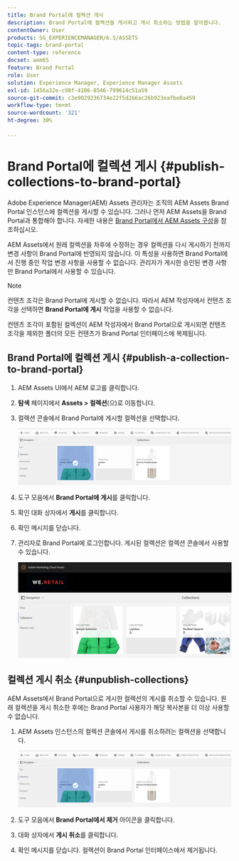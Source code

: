 ```yaml
---
title: Brand Portal에 컬렉션 게시
description: Brand Portal에 컬렉션을 게시하고 게시 취소하는 방법을 알아봅니다.
contentOwner: User
products: SG_EXPERIENCEMANAGER/6.5/ASSETS
topic-tags: brand-portal
content-type: reference
docset: aem65
feature: Brand Portal
role: User
solution: Experience Manager, Experience Manager Assets
exl-id: 1456a32e-c98f-4106-8546-799614c51a59
source-git-commit: c3e9029236734e22f5d266ac26b923eafbe0a459
workflow-type: tm+mt
source-wordcount: '321'
ht-degree: 30%

---
```


# Brand Portal에 컬렉션 게시 {#publish-collections-to-brand-portal}

Adobe Experience Manager(AEM) Assets 관리자는 조직의 AEM Assets Brand Portal 인스턴스에 컬렉션을 게시할 수 있습니다. 그러나 먼저 AEM Assets을 Brand Portal과 통합해야 합니다. 자세한 내용은 [Brand Portal에서 AEM Assets 구성](/help/assets/configure-aem-assets-with-brand-portal.md)을 참조하십시오.

AEM Assets에서 원래 컬렉션을 차후에 수정하는 경우 컬렉션을 다시 게시하기 전까지 변경 사항이 Brand Portal에 반영되지 않습니다. 이 특성을 사용하면 Brand Portal에서 진행 중인 작업 변경 사항을 사용할 수 없습니다. 관리자가 게시한 승인된 변경 사항만 Brand Portal에서 사용할 수 있습니다.

>[!NOTE]
>
>컨텐츠 조각은 Brand Portal에 게시할 수 없습니다. 따라서 AEM 작성자에서 컨텐츠 조각을 선택하면 **Brand Portal에 게시** 작업을 사용할 수 없습니다.
>
>컨텐츠 조각이 포함된 컬렉션이 AEM 작성자에서 Brand Portal으로 게시되면 컨텐츠 조각을 제외한 폴더의 모든 컨텐츠가 Brand Portal 인터페이스에 복제됩니다.

## Brand Portal에 컬렉션 게시 {#publish-a-collection-to-brand-portal}

1. AEM Assets UI에서 AEM 로고를 클릭합니다.
1. **탐색** 페이지에서 **Assets > 컬렉션**(으)로 이동합니다.
1. 컬렉션 콘솔에서 Brand Portal에 게시할 컬렉션을 선택합니다.

   ![select_collection](assets/select_collection.png)

1. 도구 모음에서 **Brand Portal에 게시**&#x200B;를 클릭합니다.
1. 확인 대화 상자에서 **게시**&#x200B;를 클릭합니다.
1. 확인 메시지를 닫습니다.
1. 관리자로 Brand Portal에 로그인합니다. 게시된 컬렉션은 컬렉션 콘솔에서 사용할 수 있습니다.

   ![게시된 컬렉션](assets/published_collection.png)

## 컬렉션 게시 취소 {#unpublish-collections}

AEM Assets에서 Brand Portal으로 게시한 컬렉션의 게시를 취소할 수 있습니다. 원래 컬렉션을 게시 취소한 후에는 Brand Portal 사용자가 해당 복사본을 더 이상 사용할 수 없습니다.

1. AEM Assets 인스턴스의 컬렉션 콘솔에서 게시를 취소하려는 컬렉션을 선택합니다.

   ![select_collection-1](assets/select_collection-1.png)

1. 도구 모음에서 **Brand Portal에서 제거** 아이콘을 클릭합니다.
1. 대화 상자에서 **게시 취소**&#x200B;를 클릭합니다.
1. 확인 메시지를 닫습니다. 컬렉션이 Brand Portal 인터페이스에서 제거됩니다.
